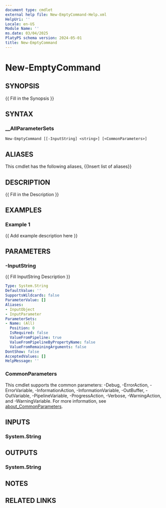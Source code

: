 ```yaml
---
document type: cmdlet
external help file: New-EmptyCommand-Help.xml
HelpUri: ''
Locale: en-US
Module Name: ''
ms.date: 03/04/2025
PlatyPS schema version: 2024-05-01
title: New-EmptyCommand
---
```


# New-EmptyCommand

## SYNOPSIS

{{ Fill in the Synopsis }}

## SYNTAX

### __AllParameterSets

```
New-EmptyCommand [[-InputString] <string>] [<CommonParameters>]
```

## ALIASES

This cmdlet has the following aliases,
  {{Insert list of aliases}}

## DESCRIPTION

{{ Fill in the Description }}

## EXAMPLES

### Example 1

{{ Add example description here }}

## PARAMETERS

### -InputString

{{ Fill InputString Description }}

```yaml
Type: System.String
DefaultValue: ''
SupportsWildcards: false
ParameterValue: []
Aliases:
- InputObject
- InputParameter
ParameterSets:
- Name: (All)
  Position: 0
  IsRequired: false
  ValueFromPipeline: true
  ValueFromPipelineByPropertyName: false
  ValueFromRemainingArguments: false
DontShow: false
AcceptedValues: []
HelpMessage: ''
```

### CommonParameters

This cmdlet supports the common parameters: -Debug, -ErrorAction, -ErrorVariable,
-InformationAction, -InformationVariable, -OutBuffer, -OutVariable, -PipelineVariable,
-ProgressAction, -Verbose, -WarningAction, and -WarningVariable. For more information, see
[about_CommonParameters](https://go.microsoft.com/fwlink/?LinkID=113216).

## INPUTS

### System.String

## OUTPUTS

### System.String

## NOTES

## RELATED LINKS
